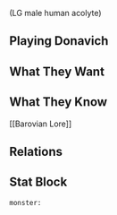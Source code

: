 (LG male human acolyte)
## Playing Donavich

## What They Want

## What They Know
[[Barovian Lore]]

## Relations

## Stat Block

```statblock
monster:
```
